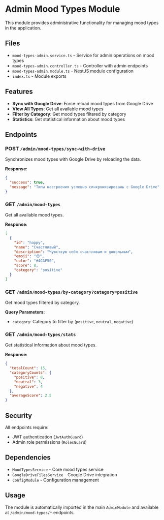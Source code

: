 # Admin Mood Types Module

This module provides administrative functionality for managing mood types in the application.

## Files

- `mood-types-admin.service.ts` - Service for admin operations on mood types
- `mood-types-admin.controller.ts` - Controller with admin endpoints
- `mood-types-admin.module.ts` - NestJS module configuration
- `index.ts` - Module exports

## Features

- **Sync with Google Drive**: Force reload mood types from Google Drive
- **View All Types**: Get all available mood types
- **Filter by Category**: Get mood types filtered by category
- **Statistics**: Get statistical information about mood types

## Endpoints

### POST `/admin/mood-types/sync-with-drive`
Synchronizes mood types with Google Drive by reloading the data.

**Response:**
```json
{
  "success": true,
  "message": "Типы настроения успешно синхронизированы с Google Drive"
}
```

### GET `/admin/mood-types`
Get all available mood types.

**Response:**
```json
[
  {
    "id": "happy",
    "name": "Счастливый",
    "description": "Чувствую себя счастливым и довольным",
    "emoji": "😊",
    "color": "#4CAF50",
    "score": 8,
    "category": "positive"
  }
]
```

### GET `/admin/mood-types/by-category?category=positive`
Get mood types filtered by category.

**Query Parameters:**
- `category`: Category to filter by (`positive`, `neutral`, `negative`)

### GET `/admin/mood-types/stats`
Get statistical information about mood types.

**Response:**
```json
{
  "totalCount": 15,
  "categoryCounts": {
    "positive": 8,
    "neutral": 3,
    "negative": 4
  },
  "averageScore": 2.5
}
```

## Security

All endpoints require:
- JWT authentication (`JwtAuthGuard`)
- Admin role permissions (`RolesGuard`)

## Dependencies

- `MoodTypesService` - Core mood types service
- `GoogleDriveFilesService` - Google Drive integration
- `ConfigModule` - Configuration management

## Usage

The module is automatically imported in the main `AdminModule` and available at `/admin/mood-types/*` endpoints.
